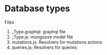 # Database types

Files

1. \_Type.graphql: graphql file
2. \_Type.js: mongoose model file
3. mutations.js: Resolvers for mutations actions
4. queries.js: Resolvers for queries
